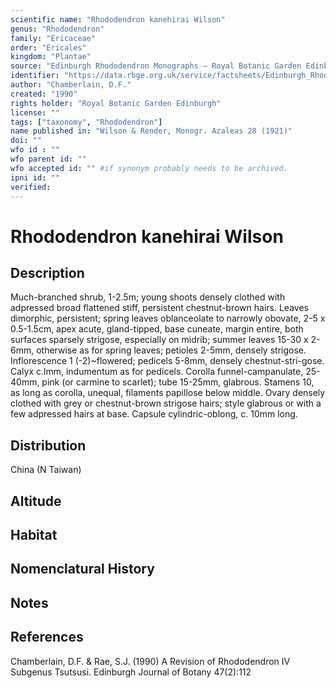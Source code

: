 ```yaml
---
scientific name: "Rhododendron kanehirai Wilson"
genus: "Rhododendron"
family: "Ericaceae"
order: "Ericales"
kingdom: "Plantae"
source: "Edinburgh Rhododendron Monographs – Royal Botanic Garden Edinburgh"
identifier: "https://data.rbge.org.uk/service/factsheets/Edinburgh_Rhododendron_Monographs.xhtml"
author: "Chamberlain, D.F."
created: "1990"
rights holder: "Royal Botanic Garden Edinburgh"
license: ""
tags: ["taxonomy", "Rhododendron"]
name published in: "Wilson & Render, Monogr. Azaleas 28 (1921)"
doi: ""
wfo id : ""
wfo parent id: ""
wfo accepted id: "" #if synonym probably needs to be archived.                      
ipni id: ""
verified:
---
```


                       

# Rhododendron kanehirai Wilson

## Description
Much-branched shrub, 1-2.5m; young shoots densely clothed with adpressed broad flattened stiff, persistent chestnut-brown hairs. Leaves dimorphic, persistent; spring leaves oblanceolate to narrowly obovate, 2-5 x 0.5-1.5cm, apex acute, gland-tipped, base cuneate, margin entire, both surfaces sparsely strigose, especially on midrib; summer leaves 15-30 x 2-6mm, otherwise as for spring leaves; petioles 2-5mm, densely strigose. Inflorescence 1 (-2)~flowered; pedicels 5-8mm, densely chestnut-stri-gose. Calyx c.lmm, indumentum as for pedicels. Corolla funnel-campanulate, 25-40mm, pink (or carmine to scarlet); tube 15-25mm, glabrous. Stamens 10, as long as corolla, unequal, filaments papillose below middle. Ovary densely clothed with grey or chestnut-brown strigose hairs; style glabrous or with a few adpressed hairs at base. Capsule cylindric-oblong, c. 10mm long.

## Distribution
China (N Taiwan)

## Altitude


## Habitat


## Nomenclatural History

                       
## Notes


## References

Chamberlain, D.F. & Rae, S.J. (1990) A Revision of Rhododendron IV Subgenus Tsutsusi. Edinburgh Journal of Botany 47(2):112
